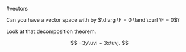 #vectors

Can you have a vector space with by $\divrg \F = 0 \land \curl \F = 0$?

Look at that decomposition theorem.

$$
−3y\uvi − 3x\uvj.
$$
